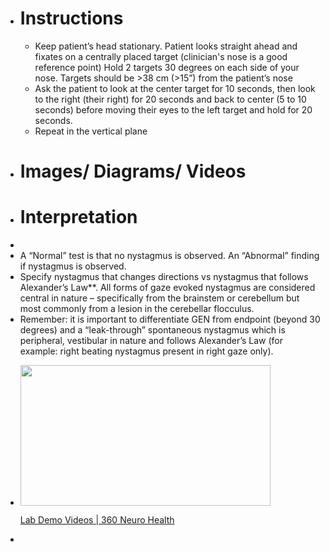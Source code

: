 - # Instructions
	- Keep patient’s head stationary. Patient looks straight ahead and fixates on a centrally placed target (clinician's nose is a good reference point) Hold 2 targets 30 degrees on each side of your nose. Targets should be >38 cm (>15”) from the patient’s nose
	- Ask the patient to look at the center target for 10 seconds, then look to the right (their right) for 20 seconds and back to center (5 to 10 seconds) before moving their eyes to the left target and hold for 20 seconds.
	- Repeat in the vertical plane
- # Images/ Diagrams/ Videos
- # Interpretation
-
- A “Normal” test is that no nystagmus is observed. An “Abnormal” finding if nystagmus is observed.
- Specify nystagmus that changes directions vs nystagmus that follows Alexander’s Law**. All forms of gaze evoked nystagmus are considered central in nature – specifically from the brainstem or cerebellum but most commonly from a lesion in the cerebellar flocculus.
- Remember: it is important to differentiate GEN from endpoint (beyond 30 degrees) and a “leak-through” spontaneous nystagmus which is peripheral, vestibular in nature and follows Alexander’s Law (for example: right beating nystagmus present in right gaze only).
-
  <p><a href="https://www.360neurohealth.com/courses/certificate-of-competency-in-vestibular-rehabilitation-course-ccvr/lectures/36795242?wvideo=xx70d4pewv"><img src="https://embed-ssl.wistia.com/deliveries/f168ff3df5238ff7a2d2fdfe88fbfc36b87e8d11.jpg?image_crop_resized=800x450&amp;image_play_button_size=2x&amp;image_play_button=1&amp;image_play_button_color=1A9DCEe0" width="400" height="225" style="width: 400px; height: 225px;"></a></p><p><a href="https://www.360neurohealth.com/courses/certificate-of-competency-in-vestibular-rehabilitation-course-ccvr/lectures/36795242?wvideo=xx70d4pewv">Lab Demo Videos | 360 Neuro Health</a></p>
-